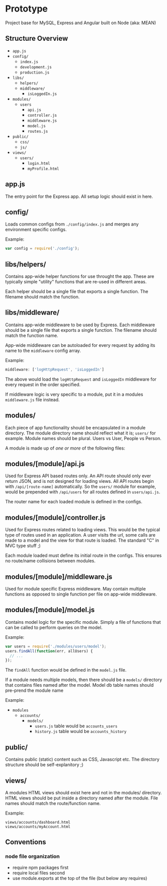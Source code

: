 # Prototype

Project base for MySQL, Express and Angular built on Node (aka: MEAN)


## Structure Overview

- `app.js`
- `config/`
  - `index.js`
  - `development.js`
  - `production.js`
- `libs/`
  - `helpers/`
  - `middleware/`
    - `isLoggedIn.js`
- `modules/`
  - `users`
    - `api.js`
    - `controller.js`
    - `middleware.js`
    - `model.js`
    - `routes.js`
- `public/`
  - `css/`
  - `js/`
- `views/`
  - `users/`
    - `login.html`
    - `myProfile.html`


## app.js

The entry point for the Express app. All setup logic should exist in here.


## config/

Loads common configs from `./config/index.js` and merges any environment
specific configs.

Example:

```javascript
var config = require('./config');
```

## libs/helpers/

Contains app-wide helper functions for use throught the app. These are typically
simple "utility" functions that are re-used in different areas.

Each helper should be a single file that exports a single function. The filename
should match the function.


## libs/middleware/

Contains app-wide middleware to be used by Express. Each middleware should be a
single file that exports a single function. The filename should match the
function name.

App-wide middleware can be autoloaded for every request by adding its name to
the `middleware` config array.

Example:

```javascript
middleware: ['logHttpRequest', 'isLoggedIn']
```

The above would load the `logHttpRequest` and `isLoggedIn` middleware for every
request in the order specified.

If middleware logic is very specific to a module, put it in a modules
`middleware.js` file instead.


## modules/

Each piece of app functionality should be encapsulated in a module directory.
The module directory name should reflect what it is; `users/` for example.
Module names should be plural. Users vs User, People vs Person.

A module is made up of *one or more* of the following files:


## modules/[module]/api.js

Used for Express API based routes only. An API route should only ever return
JSON, and is not designed for loading views. All API routes begin with
`/api/[route-name]` automatically. So the `users/` module for example, would be
prepended with `/api/users` for all routes defined in `users/api.js`.

The router name for each loaded module is defined in the configs.


## modules/[module]/controller.js

Used for Express routes related to loading views. This would be the typical
type of routes used in an application. A user visits the url, some calls are
made to a model and the view for that route is loaded. The standard "C" in MVC
type stuff ;)

Each module loaded must define its initial route in the configs. This ensures
no route/name collisions between modules.


## modules/[module]/middleware.js

Used for module specific Express middleware. May contain multiple functions as
opposed to single function per file on app-wide middleware.


## modules/[module]/model.js

Contains model logic for the specific module. Simply a file of functions that
can be called to perform queries on the model.

Example:

```javascript
var users = require('./modules/users/model');
users.findAll(function(err, allUsers) {
  // ...
});
```

The `findAll` function would be defined in the `model.js` file.

If a module needs multiple models, then there should be a `models/` directory
that contains files named after the model. Model db table names should pre-prend
the module name

Example:

- `modules`
  - `accounts/`
    - `models/`
      - `users.js` table would be `accounts_users`
      - `history.js` table would be `accounts_history`

## public/

Contains public (static) content such as CSS, Javascript etc. The directory
structure should be self-explanitory ;)

## views/

A modules HTML views should exist here and not in the modules/ directory. HTML
views should be put inside a directory named after the module. File names
should match the route/function name.

Example:

```
views/accounts/dashboard.html
views/accounts/myAccount.html
```

## Conventions

### node file organization

- require npm packages first
- require local files second
- use module.exports at the top of the file (but below any requires)
